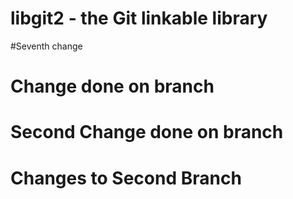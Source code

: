 libgit2 - the Git linkable library
==================================
 #Seventh change
 # Change done on branch
 # Second Change done on branch
 # Changes to Second Branch
